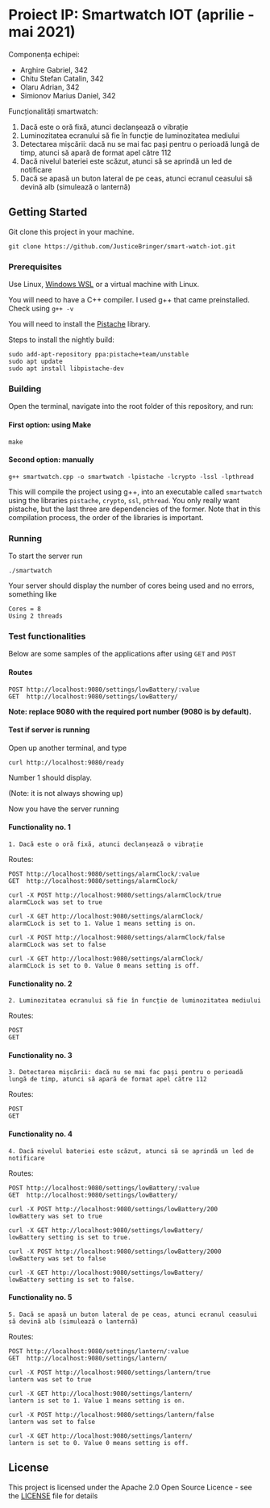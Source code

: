 # Proiect IP: Smartwatch IOT (aprilie - mai 2021)

Componența echipei:
 - Arghire Gabriel, 342
 - Chitu Stefan Catalin, 342
 - Olaru Adrian, 342
 - Simionov Marius Daniel, 342
     
Funcționalități smartwatch:
 1. Dacă este o oră fixă, atunci declanșează o vibrație
 2. Luminozitatea ecranului să fie în funcție de luminozitatea mediului
 3. Detectarea mișcării: dacă nu se mai fac pași pentru o perioadă lungă de timp, atunci să apară de format apel către 112
 4. Dacă nivelul bateriei este scăzut, atunci să se aprindă un led de notificare
 5. Dacă se apasă un buton lateral de pe ceas, atunci ecranul ceasului să devină alb (simulează o lanternă)

## Getting Started

Git clone this project in your machine.

```
git clone https://github.com/JusticeBringer/smart-watch-iot.git
```

### Prerequisites

Use Linux, [Windows WSL](https://docs.microsoft.com/en-us/windows/wsl/install-win10) or a virtual machine with Linux.

You will need to have a C++ compiler. I used g++ that came preinstalled. Check using `g++ -v`

You will need to install the [Pistache](https://github.com/pistacheio/pistache) library.

Steps to install the nightly build:

```
sudo add-apt-repository ppa:pistache+team/unstable
sudo apt update
sudo apt install libpistache-dev
```

### Building

Open the terminal, navigate into the root folder of this repository, and run:

#### First option: using Make

```
make
```

#### Second option: manually

```
g++ smartwatch.cpp -o smartwatch -lpistache -lcrypto -lssl -lpthread
```

This will compile the project using g++, into an executable called `smartwatch` using the libraries `pistache`, `crypto`, `ssl`, `pthread`. You only really want pistache, but the last three are dependencies of the former.
Note that in this compilation process, the order of the libraries is important.

### Running

To start the server run

```
./smartwatch
```

Your server should display the number of cores being used and no errors, something like

```
Cores = 8
Using 2 threads
```

### Test functionalities

Below are some samples of the applications after using `GET` and `POST`

#### Routes


```
POST http://localhost:9080/settings/lowBattery/:value
GET  http://localhost:9080/settings/lowBattery/
```

**Note: replace 9080 with the required port number (9080 is by default).**

#### Test if server is running

Open up another terminal, and type

```
curl http://localhost:9080/ready
```

Number 1 should display.

(Note: it is not always showing up)

Now you have the server running

#### Functionality no. 1

```
1. Dacă este o oră fixă, atunci declanșează o vibrație
```

Routes:

```
POST http://localhost:9080/settings/alarmClock/:value
GET  http://localhost:9080/settings/alarmClock/
```

```
curl -X POST http://localhost:9080/settings/alarmClock/true
alarmCLock was set to true
```

```
curl -X GET http://localhost:9080/settings/alarmClock/
alarmCLock is set to 1. Value 1 means setting is on.
```

```
curl -X POST http://localhost:9080/settings/alarmClock/false
alarmCLock was set to false
```

```
curl -X GET http://localhost:9080/settings/alarmClock/
alarmCLock is set to 0. Value 0 means setting is off.
```

#### Functionality no. 2

```
2. Luminozitatea ecranului să fie în funcție de luminozitatea mediului
```

Routes:

```
POST 
GET  
```

#### Functionality no. 3

```
3. Detectarea mișcării: dacă nu se mai fac pași pentru o perioadă lungă de timp, atunci să apară de format apel către 112
```

Routes:

```
POST 
GET  
```

#### Functionality no. 4

```
4. Dacă nivelul bateriei este scăzut, atunci să se aprindă un led de notificare
```

Routes:

```
POST http://localhost:9080/settings/lowBattery/:value
GET  http://localhost:9080/settings/lowBattery/
```

```
curl -X POST http://localhost:9080/settings/lowBattery/200
lowBattery was set to true
```

```
curl -X GET http://localhost:9080/settings/lowBattery/    
lowBattery setting is set to true.
```

```
curl -X POST http://localhost:9080/settings/lowBattery/2000
lowBattery was set to false
```

```
curl -X GET http://localhost:9080/settings/lowBattery/     
lowBattery setting is set to false.
```

#### Functionality no. 5

```
5. Dacă se apasă un buton lateral de pe ceas, atunci ecranul ceasului să devină alb (simulează o lanternă)
```

Routes:

```
POST http://localhost:9080/settings/lantern/:value
GET  http://localhost:9080/settings/lantern/
```

```
curl -X POST http://localhost:9080/settings/lantern/true
lantern was set to true
```

```
curl -X GET http://localhost:9080/settings/lantern/ 
lantern is set to 1. Value 1 means setting is on.
```

```
curl -X POST http://localhost:9080/settings/lantern/false
lantern was set to false
```

```
curl -X GET http://localhost:9080/settings/lantern/ 
lantern is set to 0. Value 0 means setting is off.
```

## License

This project is licensed under the Apache 2.0 Open Source Licence - see the [LICENSE](LICENSE) file for details